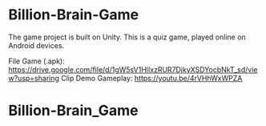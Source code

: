 # Billion-Brain-Game
The game project is built on Unity. This is a quiz game, played online on Android devices.

File Game (.apk): https://drive.google.com/file/d/1gW5sV1HlIxzRUR7DjkyXSDYocbNkT_sd/view?usp=sharing
Clip Demo Gameplay: https://youtu.be/4rVHhWxWPZA
# Billion-Brain_Game
